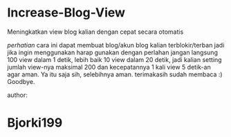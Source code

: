 # Increase-Blog-View 

Meningkatkan view blog kalian dengan cepat secara otomatis

*perhatian*
cara ini dapat membuat blog/akun blog kalian terblokir/terban jadi jika ingin menggunakan harap gunakan dengan perlahan jangan langsung 100 view dalam 1 detik, lebih baik 10 view dalam 20 detik, jadi kalian setting jumlah view-nya maksimal 200 dan kecepatannya 1 kali view 5 detik-an agar aman. Ya itu saja sih, selebihnya aman.
terimakasih sudah membaca :)
Goodbye.


author:
# Bjorki199
